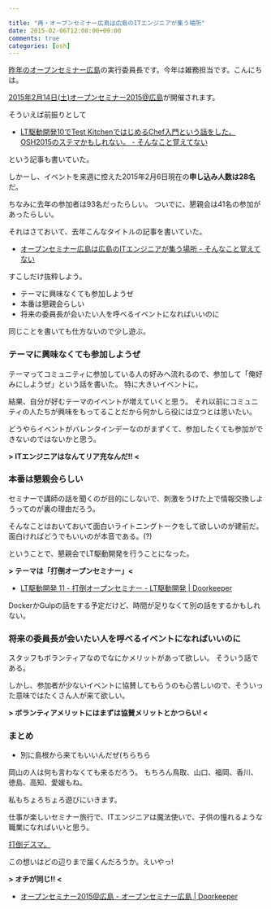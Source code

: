 ```yaml
---

title: "再・オープンセミナー広島は広島のITエンジニアが集う場所"
date: 2015-02-06T12:08:00+09:00
comments: true
categories: [osh]
---
```


[昨年のオープンセミナー広島](http://osh-web.doorkeeper.jp/events/7534)の実行委員長です。今年は雑務担当です。こんにちは。

[2015年2月14日(土)オープンセミナー2015@広島](http://osh-web.github.io/2015/)が開催されます。

そういえば前振りとして

* [LT駆動開発10でTest KitchenではじめるChef入門という話をした。OSH2015のステマかもしれない。 - そんなこと覚えてない](http://blog.eiel.info/blog/2015/01/10/chef-abc-on-test-kitchen/)

という記事も書いていた。

しかーし、イベントを来週に控えた2015年2月6日現在の**申し込み人数は28名**だ。

ちなみに去年の参加者は93名だったらしい。
ついでに、懇親会は41名の参加があったらしい。

それはさておいて、去年こんなタイトルの記事を書いていた。

* [オープンセミナー広島は広島のITエンジニアが集う場所 - そんなこと覚えてない](http://blog.eiel.info/blog/2014/01/04/lets-take-part-in-osh/)

すこしだけ抜粋しよう。

* テーマに興味なくても参加しようぜ
* 本番は懇親会らしい
* 将来の委員長が会いたい人を呼べるイベントになればいいのに

同じことを書いても仕方ないので少し遊ぶ。

### テーマに興味なくても参加しようぜ

テーマってコミュニティに参加している人の好みへ流れるので、参加して「俺好みにしようぜ」という話を書いた。
特に大きいイベントに。

結果、自分が好むテーマのイベントが増えていくと思う。
それ以前にコミュニティの人たちが興味をもってることだから何かしら役には立つとは思いたい。

どうやらイベントがバレンタインデーなのがまずくて、参加したくても参加ができないのではないかと思う。

**> ITエンジニアはなんてリア充なんだ!! <**

### 本番は懇親会らしい

セミナーで講師の話を聞くのが目的にしないで、刺激をうけた上で情報交換しようってのが裏の理由だろう。

そんなことはおいておいて面白いライトニングトークをして欲しいのが建前だ。
面白ければどうでもいいのが本音である。(?)

ということで、懇親会でLT駆動開発を行うことになった。

**> テーマは「打倒オープンセミナー」<**

* [LT駆動開発 11 - 打倒オープンセミナー - LT駆動開発 | Doorkeeper](http://ltdd.doorkeeper.jp/events/19716)

DockerかGulpの話をする予定だけど、時間が足りなくて別の話をするかもしれない。


### 将来の委員長が会いたい人を呼べるイベントになればいいのに

スタッフもボランティアなのでなにかメリットがあって欲しい。
そういう話である。

しかし、参加者が少ないイベントに協賛してもらうのも心苦しいので、そういった意味ではたくさん人が来て欲しい。

**> ボランティアメリットにはまずは協賛メリットとかつらい! <**

### まとめ

* 別に島根から来てもいいんだぜ(ちらちら

岡山の人は何も言わなくても来るだろう。
もちろん鳥取、山口、福岡、香川、徳島、高知、愛媛もね。

私もちょろちょろ遊びにいきます。

仕事が楽しいセミナー旅行で、ITエンジニアは魔法使いで、子供の憧れるような職業になればいいと思う。

[打倒デスマ。](http://www.adventar.org/calendars/619)

この想いはどの辺りまで届くんだろうか。えいやっ!

**> オチが同じ!! <**

* [オープンセミナー2015@広島 - オープンセミナー広島 | Doorkeeper](http://osh-web.doorkeeper.jp/events/18561)

